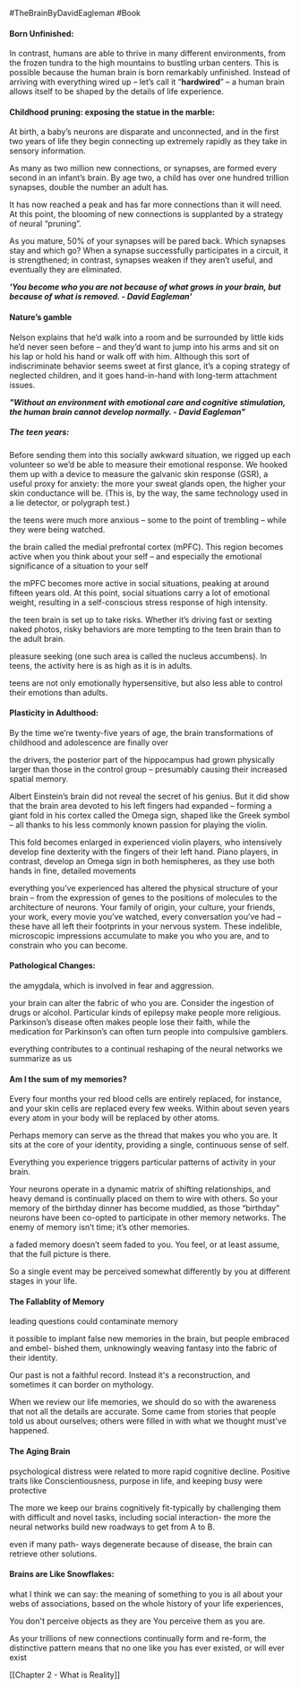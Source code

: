 #TheBrainByDavidEagleman
#Book

#### Born Unfinished:

In contrast, humans are able to thrive in many different environments, from the frozen tundra to the high mountains to bustling urban centers. This is possible because the human brain is born remarkably unfinished. Instead of arriving with everything wired up – let’s call it “**hardwired**” – a human brain allows itself to be shaped by the details of life experience.

#### Childhood pruning: exposing the statue in the marble:

At birth, a baby’s neurons are disparate and unconnected, and in the first two years of life they begin connecting up extremely rapidly as they take in sensory information.

As many as two million new connections, or synapses, are formed every second in an infant’s brain. By age two, a child has over one hundred trillion synapses, double the number an adult has.

It has now reached a peak and has far more connections than it will need. At this point, the blooming of new connections is supplanted by a strategy of neural “pruning”.

As you mature, 50% of your synapses will be pared back. Which synapses stay and which go? When a synapse successfully participates in a circuit, it is strengthened; in contrast, synapses weaken if they aren’t useful, and eventually they are eliminated.

**_'You become who you are not because of what grows in your brain, but because of what is removed. - David Eagleman'_**

#### Nature’s gamble

Nelson explains that he’d walk into a room and be surrounded by little kids he’d never seen before – and they’d want to jump into his arms and sit on his lap or hold his hand or walk off with him. Although this sort of indiscriminate behavior seems sweet at first glance, it’s a coping strategy of neglected children, and it goes hand-in-hand with long-term attachment issues.

**_"Without an environment with emotional care and cognitive stimulation, the human brain cannot develop normally. - David Eagleman"_**

##### The teen years:

Before sending them into this socially awkward situation, we rigged up each volunteer so we’d be able to measure their emotional response. We hooked them up with a device to measure the galvanic skin response (GSR), a useful proxy for anxiety: the more your sweat glands open, the higher your skin conductance will be. (This is, by the way, the same technology used in a lie detector, or polygraph test.)

the teens were much more anxious – some to the point of trembling – while they were being watched.

the brain called the medial prefrontal cortex (mPFC). This region becomes active when you think about your self – and especially the emotional significance of a situation to your self

the mPFC becomes more active in social situations, peaking at around fifteen years old. At this point, social situations carry a lot of emotional weight, resulting in a self-conscious stress response of high intensity.


the teen brain is set up to take risks. Whether it’s driving fast or sexting naked photos, risky behaviors are more tempting to the teen brain than to the adult brain.

pleasure seeking (one such area is called the nucleus accumbens). In teens, the activity here is as high as it is in adults.

teens are not only emotionally hypersensitive, but also less able to control their emotions than adults.

#### Plasticity in Adulthood:

By the time we’re twenty-five years of age, the brain transformations of childhood and adolescence are finally over

the drivers, the posterior part of the hippocampus had grown physically larger than those in the control group – presumably causing their increased spatial memory.

Albert Einstein’s brain did not reveal the secret of his genius. But it did show that the brain area devoted to his left fingers had expanded – forming a giant fold in his cortex called the Omega sign, shaped like the Greek symbol – all thanks to his less commonly known passion for playing the violin.

This fold becomes enlarged in experienced violin players, who intensively develop fine dexterity with the fingers of their left hand. Piano players, in contrast, develop an Omega sign in both hemispheres, as they use both hands in fine, detailed movements

everything you’ve experienced has altered the physical structure of your brain – from the expression of genes to the positions of molecules to the architecture of neurons. Your family of origin, your culture, your friends, your work, every movie you’ve watched, every conversation you’ve had – these have all left their footprints in your nervous system. These indelible, microscopic impressions accumulate to make you who you are, and to constrain who you can become.

#### Pathological Changes:

the amygdala, which is involved in fear and aggression.

your brain can alter the fabric of who you are. Consider the ingestion of drugs or alcohol. Particular kinds of epilepsy make people more religious. Parkinson’s disease often makes people lose their faith, while the medication for Parkinson’s can often turn people into compulsive gamblers.

everything contributes to a continual reshaping of the neural networks we summarize as us

#### Am I the sum of my memories?

Every four months your red blood cells are entirely replaced, for instance, and your skin cells are replaced every few weeks. Within about seven years every atom in your body will be replaced by other atoms.

Perhaps memory can serve as the thread that makes you who you are. It sits at the core of your identity, providing a single, continuous sense of self.

Everything you experience triggers particular patterns of activity in your brain.

Your neurons operate in a dynamic matrix of shifting relationships, and heavy demand is continually placed on them to wire with others. So your memory of the birthday dinner has become muddied, as those “birthday” neurons have been co-opted to participate in other memory networks. The enemy of memory isn’t time; it’s other memories.

a faded memory doesn’t seem faded to you. You feel, or at least assume, that the full picture is there.

So a single event may be perceived somewhat differently by you at different stages in your life.

#### The Fallablity of Memory

leading questions could contaminate memory

it possible to implant false new memories in the brain, but people embraced and embel- bished them, unknowingly weaving fantasy into the fabric of their identity.

Our past is not a faithful record. Instead it's a reconstruction, and sometimes it can border on mythology.

When we review our life memories, we should do so with the awareness that not all the details are accurate. Some came from stories that people told us about ourselves; others were filled in with what we thought must've happened.

#### The Aging Brain

psychological distress were related to more rapid cognitive decline. Positive traits like Conscientiousness, purpose in life, and keeping busy were protective

The more we keep our brains cognitively fit-typically by challenging them with difficult and novel tasks, including social interaction- the more the neural networks build new roadways to get from A to B.

even if many path- ways degenerate because of disease, the brain can retrieve other solutions.

#### Brains are Like Snowflakes:

what I think we can say: the meaning of something to you is all about your webs of associations, based on the whole history of your life experiences,

You don't perceive objects as they are You perceive them as you are.

As your trillions of new connections continually form and re-form, the distinctive pattern means that no one like you has ever existed, or will ever exist


[[Chapter 2 - What is Reality]]